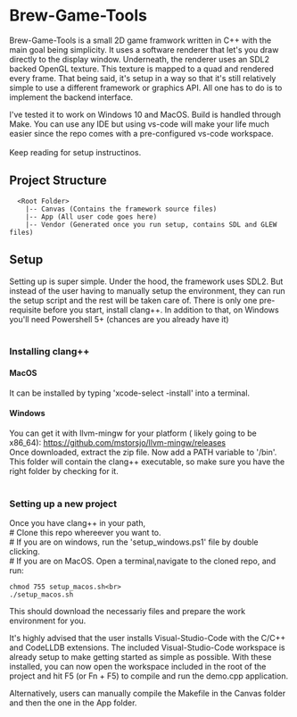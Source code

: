 # Brew-Game-Tools
Brew-Game-Tools is a small 2D game framwork written in C++ with the main goal being simplicity. 
It uses a software renderer that let's you draw directly to the display window. Underneath, the renderer uses an SDL2 backed OpenGL texture. This texture is mapped to a quad and rendered every frame. That being said, it's setup in a way so that it's still relatively simple to use a different framework or graphics API. All one has to do is to implement the backend interface.

I've tested it to work on Windows 10 and MacOS. Build is handled through Make. You can use any IDE but using vs-code will make your life much easier since the repo comes with a pre-configured vs-code workspace.<br><br>
Keep reading for setup instructinos.

## Project Structure
```
  <Root Folder>
    |-- Canvas (Contains the framework source files)
    |-- App (All user code goes here)
    |-- Vendor (Generated once you run setup, contains SDL and GLEW files)
```

## Setup
Setting up is super simple. Under the hood, the framework uses SDL2. But instead of the user having to manually setup the environment, they can run the setup script and the rest will be taken care of. 
There is only one pre-requisite before you start, install clang++. In addition to that, on Windows you'll need Powershell 5+ (chances are you already have it)<br>
<br>
### Installing clang++
  #### MacOS
  It can be installed by typing 'xcode-select -install' into a terminal. <br>
  #### Windows
  You can get it with llvm-mingw for your platform ( likely going to be x86_64): https://github.com/mstorsjo/llvm-mingw/releases <br>
  Once downloaded, extract the zip file. Now add a PATH variable to '<folder with extracted files>/bin'. This folder will contain the clang++ executable, so make sure you have the right folder by checking for it. <br><br>
  
### Setting up a new project
<p> Once you have clang++ in your path,<br> 
  # Clone this repo whereever you want to.<br>
  # If you are on windows, run the 'setup_windows.ps1' file by double clicking.<br>
  # If you are on MacOS. Open a terminal,navigate to the cloned repo, and run:<br>
  
  ```
  chmod 755 setup_macos.sh<br>
  ./setup_macos.sh
  ```
  
This should download the necessariy files and prepare the work environment for you.<br>
<p>It's highly advised that the user installs Visual-Studio-Code with the C/C++ and CodeLLDB extensions. The included Visual-Studio-Code workspace is already setup to make getting started as simple as possible. With these installed, you can now open the workspace included in the root of the project and hit F5 (or Fn + F5) to compile and run the demo.cpp application.<br>
<p>Alternatively, users can manually compile the Makefile in the Canvas folder and then the one in the App folder.
  
  
   
